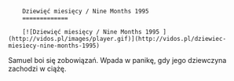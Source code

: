 
        Dziewięć miesięcy / Nine Months 1995 
        =============
        
        [![Dziewięć miesięcy / Nine Months 1995 ](http://vidos.pl/images/player.gif)](http://vidos.pl/dziewiec-miesiecy-nine-months-1995)
        
        
 Samuel boi się zobowiązań. Wpada w panikę, gdy jego dziewczyna zachodzi w ciążę.
    